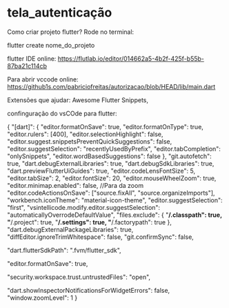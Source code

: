 # tela_autenticação

Como criar projeto flutter? Rode no terminal:

flutter create nome_do_projeto

flutter IDE online: https://flutlab.io/editor/014662a5-4b2f-425f-b55b-87ba21c114cb

Para abrir vccode online: https://github1s.com/pabriciofreitas/autorizacao/blob/HEAD/lib/main.dart

Extensões que ajudar: Awesome Flutter Snippets, 

confinguração do vsCOde para flutter:

{
  "[dart]": {
    "editor.formatOnSave": true,
    "editor.formatOnType": true,
    "editor.rulers": [400],
    "editor.selectionHighlight": false,
    "editor.suggest.snippetsPreventQuickSuggestions": false,
    "editor.suggestSelection": "recentlyUsedByPrefix",
    "editor.tabCompletion": "onlySnippets",
    "editor.wordBasedSuggestions": false
  },
  "git.autofetch": true,
  "dart.debugExternalLibraries": true,
  "dart.debugSdkLibraries": true,
  "dart.previewFlutterUiGuides": true,
  "editor.codeLensFontSize": 5,
  "editor.tabSize": 2,
  "editor.fontSize": 20,
  "editor.mouseWheelZoom": true,
  "editor.minimap.enabled": false, //Para da zoom
  "editor.codeActionsOnSave": ["source.fixAll", "source.organizeImports"],
  "workbench.iconTheme": "material-icon-theme",
  "editor.suggestSelection": "first",
  "vsintellicode.modify.editor.suggestSelection": "automaticallyOverrodeDefaultValue",
  "files.exclude": {
    "**/.classpath": true,
    "**/.project": true,
    "**/.settings": true,
    "**/.factorypath": true
  },
  "dart.debugExternalPackageLibraries": true,
  "diffEditor.ignoreTrimWhitespace": false,
  "git.confirmSync": false,

  "dart.flutterSdkPath": ".fvm/flutter_sdk",

  "editor.formatOnSave": true,

  "security.workspace.trust.untrustedFiles": "open",
  
  "dart.showInspectorNotificationsForWidgetErrors": false,
  "window.zoomLevel": 1
}
